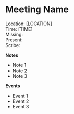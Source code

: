 # Meeting Name
Location: \[LOCATION\] \
Time: \[TIME\] \
Missing:  \
Present:  \
Scribe: 

**Notes** <!---Things to keep in mind for the future, such as due dates-->
- Note 1
- Note 2
- Note 3

**Events** <!---Important things that happened or were decided-->
- Event 1
- Event 2
- Event 3
